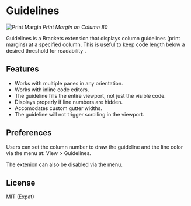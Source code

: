 # Guidelines

![Print Margin](https://github.com/yellowhangar/Guidelines/blob/master/assets/guidelines-a.jpg)
*Print Margin on Column 80*

Guidelines is a Brackets extension that displays column guidelines (print 
margins) at a specified column. This is useful to keep code length below a 
desired threshold for readability .

## Features

* Works with multiple panes in any orientation.
* Works with inline code editors.
* The guideline fills the entire viewport, not just the visible code.
* Displays properly if line numbers are hidden.
* Accomodates custom gutter widths.
* The guideline will not trigger scrolling in the viewport.

## Preferences

Users can set the column number to draw the guideline and the line color via the 
menu at: View > Guidelines.

The extenion can also be disabled via the menu.

## License

MIT (Expat)
